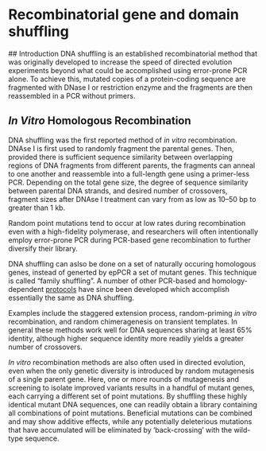 # Recombinatorial gene and domain shuffling

## Introduction
DNA shuffling is an established recombinatorial method that was originally developed to increase the speed of directed evolution experiments beyond what could be accomplished using error-prone PCR alone. To achieve this, mutated copies of a protein-coding sequence are fragmented with DNase I or restriction enzyme and the fragments are then reassembled in a PCR without primers. 

## *In Vitro* Homologous Recombination

DNA shuffling was the first reported method of *in vitro* recombination. DNAse I is first used to randomly fragment the parental genes. Then, provided there is sufficient sequence similarity between overlapping regions of DNA fragments from different parents, the fragments can anneal to one another and reassemble into a full-length gene using a primer-less PCR. Depending on the total gene size, the degree of sequence similarity between parental DNA strands, and desired number of crossovers, fragment sizes after DNAse I treatment can vary from as low as 10–50 bp to greater than 1 kb. 

Random point mutations tend to occur at low rates during recombination even with a high-fidelity polymerase, and researchers will often intentionally employ error-prone PCR during PCR-based gene recombination to further diversify their library.

DNA shuffling can aslso be done on a set of naturally occuring homologous genes, instead of generted by epPCR a set of mutant genes. This technique is called “family shuffling”. A number of other PCR-based and homology-dependent [protocols](https://link.springer.com/protocol/10.1385/1-59259-194-9:243) have since been developed which accomplish essentially the same as DNA shuffling.

Examples include the staggered extension process, random-priming *in vitro* recombination, and random chimeragenesis on transient templates. In general these methods work well for DNA sequences sharing at least 65% identity, although higher sequence identity more readily yields a greater number of crossovers.

*In vitro* recombination methods are also often used in directed evolution, even when the only genetic diversity is introduced by random mutagenesis of a single parent gene. Here, one or more rounds of mutagenesis and screening to isolate improved variants results in a handful of mutant genes, each carrying a different set of point mutations. By shuffling these highly identical mutant DNA sequences, one can readily obtain a library containing all combinations of point mutations. Beneficial mutations can be combined and may show additive effects, while any potentially deleterious mutations that have accumulated will be eliminated by ‘back-crossing’ with the wild-type sequence.


